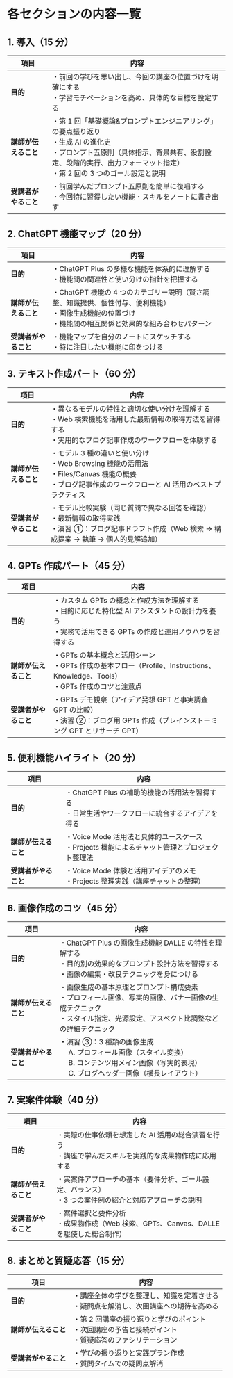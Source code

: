 # 各セクションの内容一覧

## 1. 導入（15 分）

| 項目                 | 内容                                                                                                                                                                                                               |
| -------------------- | ------------------------------------------------------------------------------------------------------------------------------------------------------------------------------------------------------------------ |
| **目的**             | ・前回の学びを思い出し、今回の講座の位置づけを明確にする<br>・学習モチベーションを高め、具体的な目標を設定する                                                                                                     |
| **講師が伝えること** | ・第 1 回「基礎概論&プロンプトエンジニアリング」の要点振り返り<br>・生成 AI の進化史<br>・プロンプト五原則（具体指示、背景共有、役割設定、段階的実行、出力フォーマット指定）<br>・第 2 回の 3 つのゴール設定と説明 |
| **受講者がやること** | ・前回学んだプロンプト五原則を簡単に復唱する<br>・今回特に習得したい機能・スキルをノートに書き出す                                                                                                                 |

## 2. ChatGPT 機能マップ（20 分）

| 項目                 | 内容                                                                                                                                                          |
| -------------------- | ------------------------------------------------------------------------------------------------------------------------------------------------------------- |
| **目的**             | ・ChatGPT Plus の多様な機能を体系的に理解する<br>・機能間の関連性と使い分けの指針を把握する                                                                   |
| **講師が伝えること** | ・ChatGPT 機能の 4 つのカテゴリー説明（賢さ調整、知識提供、個性付与、便利機能）<br>・画像生成機能の位置づけ<br>・機能間の相互関係と効果的な組み合わせパターン |
| **受講者がやること** | ・機能マップを自分のノートにスケッチする<br>・特に注目したい機能に印をつける                                                                                  |

## 3. テキスト作成パート（60 分）

| 項目                 | 内容                                                                                                                                                       |
| -------------------- | ---------------------------------------------------------------------------------------------------------------------------------------------------------- |
| **目的**             | ・異なるモデルの特性と適切な使い分けを理解する<br>・Web 検索機能を活用した最新情報の取得方法を習得する<br>・実用的なブログ記事作成のワークフローを体験する |
| **講師が伝えること** | ・モデル 3 種の違いと使い分け<br>・Web Browsing 機能の活用法<br>・Files/Canvas 機能の概要<br>・ブログ記事作成のワークフローと AI 活用のベストプラクティス  |
| **受講者がやること** | ・モデル比較実験（同じ質問で異なる回答を確認）<br>・最新情報の取得実践<br>・演習 ①：ブログ記事ドラフト作成（Web 検索 → 構成提案 → 執筆 → 個人的見解追加）  |

## 4. GPTs 作成パート（45 分）

| 項目                 | 内容                                                                                                                                                       |
| -------------------- | ---------------------------------------------------------------------------------------------------------------------------------------------------------- |
| **目的**             | ・カスタム GPTs の概念と作成方法を理解する<br>・目的に応じた特化型 AI アシスタントの設計力を養う<br>・実務で活用できる GPTs の作成と運用ノウハウを習得する |
| **講師が伝えること** | ・GPTs の基本概念と活用シーン<br>・GPTs 作成の基本フロー（Profile、Instructions、Knowledge、Tools）<br>・GPTs 作成のコツと注意点                           |
| **受講者がやること** | ・GPTs デモ観察（アイデア発想 GPT と事実調査 GPT の比較）<br>・演習 ②：ブログ用 GPTs 作成（ブレインストーミング GPT とリサーチ GPT）                       |

## 5. 便利機能ハイライト（20 分）

| 項目                 | 内容                                                                                              |
| -------------------- | ------------------------------------------------------------------------------------------------- |
| **目的**             | ・ChatGPT Plus の補助的機能の活用法を習得する<br>・日常生活やワークフローに統合するアイデアを得る |
| **講師が伝えること** | ・Voice Mode 活用法と具体的ユースケース<br>・Projects 機能によるチャット管理とプロジェクト整理法  |
| **受講者がやること** | ・Voice Mode 体験と活用アイデアのメモ<br>・Projects 整理実践（講座チャットの整理）                |

## 6. 画像作成のコツ（45 分）

| 項目                 | 内容                                                                                                                                                                     |
| -------------------- | ------------------------------------------------------------------------------------------------------------------------------------------------------------------------ |
| **目的**             | ・ChatGPT Plus の画像生成機能 DALLE の特性を理解する<br>・目的別の効果的なプロンプト設計方法を習得する<br>・画像の編集・改良テクニックを身につける                       |
| **講師が伝えること** | ・画像生成の基本原理とプロンプト構成要素<br>・プロフィール画像、写実的画像、バナー画像の生成テクニック<br>・スタイル指定、光源設定、アスペクト比調整などの詳細テクニック |
| **受講者がやること** | ・演習 ③：3 種類の画像生成<br>　 A. プロフィール画像（スタイル変換）<br>　 B. コンテンツ用メイン画像（写実的表現）<br>　 C. ブログヘッダー画像（横長レイアウト）         |

## 7. 実案件体験（40 分）

| 項目                 | 内容                                                                                                     |
| -------------------- | -------------------------------------------------------------------------------------------------------- |
| **目的**             | ・実際の仕事依頼を想定した AI 活用の総合演習を行う<br>・講座で学んだスキルを実践的な成果物作成に応用する |
| **講師が伝えること** | ・実案件アプローチの基本（要件分析、ゴール設定、バランス）<br>・3 つの案件例の紹介と対応アプローチの説明 |
| **受講者がやること** | ・案件選択と要件分析<br>・成果物作成（Web 検索、GPTs、Canvas、DALLE を駆使した総合制作）                 |

## 8. まとめと質疑応答（15 分）

| 項目                 | 内容                                                                                                        |
| -------------------- | ----------------------------------------------------------------------------------------------------------- |
| **目的**             | ・講座全体の学びを整理し、知識を定着させる<br>・疑問点を解消し、次回講座への期待を高める                    |
| **講師が伝えること** | ・第 2 回講座の振り返りと学びのポイント<br>・次回講座の予告と接続ポイント<br>・質疑応答のファシリテーション |
| **受講者がやること** | ・学びの振り返りと実践プラン作成<br>・質問タイムでの疑問点解消                                              |
